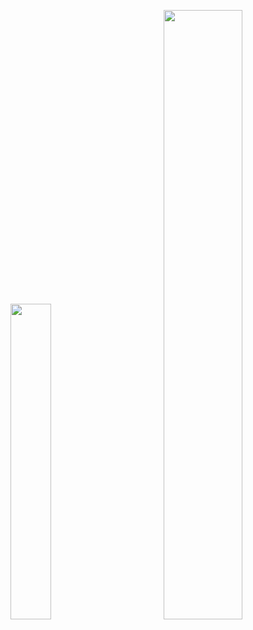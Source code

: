<p align="center">
  <img width="36%" src="https://github-readme-stats.vercel.app/api/top-langs?username=viniciusklima&hide=c%23,scss&include_all_commits=true&show_icons=true&theme=algolia&layout=compact&hide_border=true&border_radius=15"/>
  &nbsp;&nbsp;&nbsp;&nbsp;&nbsp;&nbsp;&nbsp;&nbsp;&nbsp;&nbsp;&nbsp;&nbsp;&nbsp;
  <img width="50%" src="https://github-readme-streak-stats.herokuapp.com?user=viniciusklima&theme=algolia&hide_border=true&date_format=M%20j%5B%2C%20Y%5D&border_radius=15"/>
</p>
